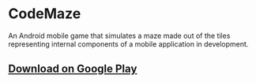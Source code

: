 # CodeMaze
An Android mobile game that simulates a maze made out of the tiles representing internal components of a mobile application in development.

## [Download on Google Play](https://play.google.com/store/apps/details?id=com.zytronium.CodeMaze)

